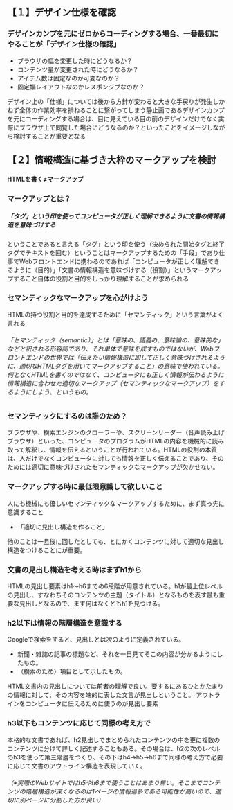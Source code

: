 ## 【１】デザイン仕様を確認
### デザインカンプを元にゼロからコーディングする場合、一番最初にやることが「デザイン仕様の確認」
- ブラウザの幅を変更した時にどうなるか？
- コンテンツ量が変更された時にどうなるか？
- アイテム数は固定なのか可変なのか？
- 固定幅レイアウトなのかレスポンシブなのか？

デザイン上の「仕様」については後から方針が変わると大きな手戻りが発生しかねず全体の作業効率を損ねることに繋がってしまう静止画であるデザインカンプを元にコーディングする場合は、目に見えている目の前のデザインだけでなく実際にブラウザ上で閲覧した場合にどうなるのか？といったことをイメージしながら検討することが重要となる

## 【２】情報構造に基づき大枠のマークアップを検討
#### HTMLを書く≠マークアップ
### マークアップとは？
##### 「タグ」という印を使ってコンピュータが正しく理解できるように文書の情報構造を意味づけする 
ということであると言える「タグ」という印を使う（決められた開始タグと終了タグでテキストを囲む）ということはマークアップするための「手段」であり仕事でWebフロントエンドに携わるのであれば「コンピュータが正しく理解できるように（目的）」「文書の情報構造を意味づけする（役割）」というマークアップすること自体の役割と目的をしっかり理解することが求められる
### セマンティックなマークアップを心がけよう
HTMLの持つ役割と目的を達成するために「セマンティック」という言葉がよく言れる
###### 「セマンティック（semantic）」とは「意味の、語義の、意味論の、意味的な」などと訳される形容詞であり、それ単体で意味を成すものではないが、Webフロントエンドの世界では「伝えたい情報構造に即して正しく意味づけされるように、適切なHTMLタグを用いてマークアップすること」の意味で使われている。何となくHTMLを書くのではなく、コンピュータにも正しく情報が伝わるように情報構造に合わせた適切なマークアップ（セマンティックなマークアップ）をするようにしよう、というもの。

### セマンティックにするのは誰のため？
ブラウザや、検索エンジンのクローラーや、スクリーンリーダー（音声読み上げブラウザ）といった、コンピュータのプログラムがHTMLの内容を機械的に読み取って解釈し、情報を伝えるということが行われている。HTMLの役割の本質は、人だけでなくコンピュータに対しても情報を正しく伝えることであり、そのためには適切に意味づけされたセマンティックなマークアップが欠かせない。

### マークアップする時に最低限意識して欲しいこと
 人にも機械にも優しいセマンティックなマークアップするために、まず真っ先に意識すること
- 「適切に見出し構造を作ること」

 他のことは一旦後に回したとしても、とにかくコンテンツに対して適切な見出し構造をつけることにが重要。

### 文書の見出し構造を考える時はまずh1から
HTMLの見出し要素はh1〜h6までの6段階が用意されている。h1が最上位レベルの見出し、すなわちそのコンテンツの主題（タイトル）となるものを表す最も重要な見出しとなるので、まず何はなくともh1を見つける。

### h2以下は情報の階層構造を意識する
Googleで検索をすると、見出しとは次のように定義されている。
- 新聞・雑誌の記事の標題など、それを一目見てそこの内容が分かるようにしたもの。
- （検索のため）項目として示したもの。

HTML文書内の見出しについては前者の理解で良い。要するにあるひとかたまりの情報に対して、その内容を端的に表した文言が見出しということ。
 アウトラインをコンピュータに伝えるために使うのが見出し要素

### h3以下もコンテンツに応じて同様の考え方で
 本格的な文書であれば、h2見出しでまとめられたコンテンツの中を更に複数のコンテンツに分けて詳しく記述することもある。その場合は、h2の次のレベルのh3を使って第三階層をつくり、その下はh4→h5→h6まで同様の考え方で必要に応じて文書のアウトライン構造を表現していく。
###### （※実際のWebサイトではh5やh6まで使うことはあまり無い。そこまでコンテンツの階層構造が深くなるのは1ページの情報過多である可能性が高いので、適切に別ページに分割した方が良い）
